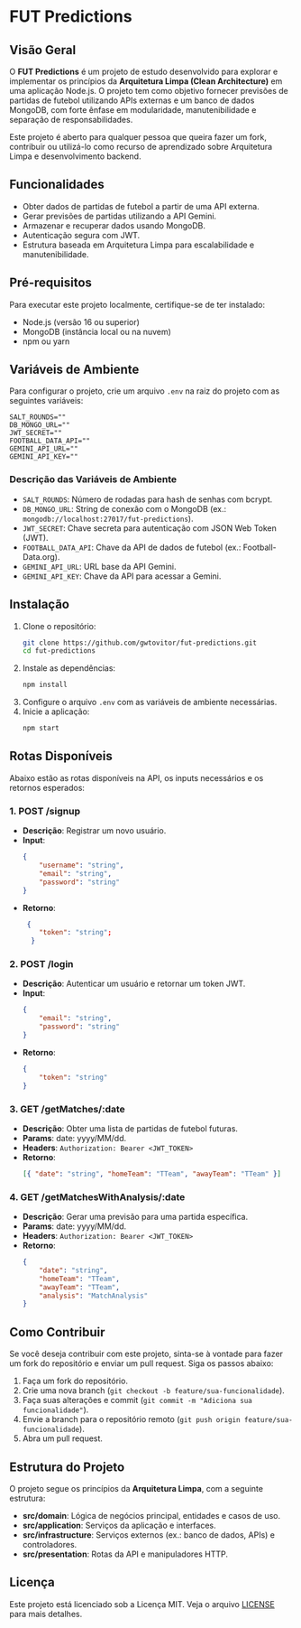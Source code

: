 # FUT Predictions

## Visão Geral

O **FUT Predictions** é um projeto de estudo desenvolvido para explorar e implementar os princípios da **Arquitetura Limpa (Clean Architecture)** em uma aplicação Node.js. O projeto tem como objetivo fornecer previsões de partidas de futebol utilizando APIs externas e um banco de dados MongoDB, com forte ênfase em modularidade, manutenibilidade e separação de responsabilidades.

Este projeto é aberto para qualquer pessoa que queira fazer um fork, contribuir ou utilizá-lo como recurso de aprendizado sobre Arquitetura Limpa e desenvolvimento backend.

## Funcionalidades

-   Obter dados de partidas de futebol a partir de uma API externa.
-   Gerar previsões de partidas utilizando a API Gemini.
-   Armazenar e recuperar dados usando MongoDB.
-   Autenticação segura com JWT.
-   Estrutura baseada em Arquitetura Limpa para escalabilidade e manutenibilidade.

## Pré-requisitos

Para executar este projeto localmente, certifique-se de ter instalado:

-   Node.js (versão 16 ou superior)
-   MongoDB (instância local ou na nuvem)
-   npm ou yarn

## Variáveis de Ambiente

Para configurar o projeto, crie um arquivo `.env` na raiz do projeto com as seguintes variáveis:

```
SALT_ROUNDS=""
DB_MONGO_URL=""
JWT_SECRET=""
FOOTBALL_DATA_API=""
GEMINI_API_URL=""
GEMINI_API_KEY=""
```

### Descrição das Variáveis de Ambiente

-   `SALT_ROUNDS`: Número de rodadas para hash de senhas com bcrypt.
-   `DB_MONGO_URL`: String de conexão com o MongoDB (ex.: `mongodb://localhost:27017/fut-predictions`).
-   `JWT_SECRET`: Chave secreta para autenticação com JSON Web Token (JWT).
-   `FOOTBALL_DATA_API`: Chave da API de dados de futebol (ex.: Football-Data.org).
-   `GEMINI_API_URL`: URL base da API Gemini.
-   `GEMINI_API_KEY`: Chave da API para acessar a Gemini.

## Instalação

1. Clone o repositório:
    ```bash
    git clone https://github.com/gwtovitor/fut-predictions.git
    cd fut-predictions
    ```
2. Instale as dependências:
    ```bash
    npm install
    ```
3. Configure o arquivo `.env` com as variáveis de ambiente necessárias.
4. Inicie a aplicação:
    ```bash
    npm start
    ```

## Rotas Disponíveis

Abaixo estão as rotas disponíveis na API, os inputs necessários e os retornos esperados:

### 1. **POST /signup**

-   **Descrição**: Registrar um novo usuário.
-   **Input**:
    ```json
    {
    	"username": "string",
    	"email": "string",
    	"password": "string"
    }
    ```
-   **Retorno**:
    ```json
     {
        "token": "string";
      }
    ```

### 2. **POST /login**

-   **Descrição**: Autenticar um usuário e retornar um token JWT.
-   **Input**:
    ```json
    {
    	"email": "string",
    	"password": "string"
    }
    ```
-   **Retorno**:
    ```json
    {
    	"token": "string"
    }
    ```

### 3. **GET /getMatches/:date**

-   **Descrição**: Obter uma lista de partidas de futebol futuras.
-   **Params**: date: yyyy/MM/dd.
-   **Headers**: `Authorization: Bearer <JWT_TOKEN>`
-   **Retorno**:
    ```json
    [{ "date": "string", "homeTeam": "TTeam", "awayTeam": "TTeam" }]
    ```

### 4. **GET /getMatchesWithAnalysis/:date**

-   **Descrição**: Gerar uma previsão para uma partida específica.
-   **Params**: date: yyyy/MM/dd.
-   **Headers**: `Authorization: Bearer <JWT_TOKEN>`
-   **Retorno**:
    ```json
    {
    	"date": "string",
    	"homeTeam": "TTeam",
    	"awayTeam": "TTeam",
    	"analysis": "MatchAnalysis"
    }
    ```

## Como Contribuir

Se você deseja contribuir com este projeto, sinta-se à vontade para fazer um fork do repositório e enviar um pull request. Siga os passos abaixo:

1. Faça um fork do repositório.
2. Crie uma nova branch (`git checkout -b feature/sua-funcionalidade`).
3. Faça suas alterações e commit (`git commit -m "Adiciona sua funcionalidade"`).
4. Envie a branch para o repositório remoto (`git push origin feature/sua-funcionalidade`).
5. Abra um pull request.

## Estrutura do Projeto

O projeto segue os princípios da **Arquitetura Limpa**, com a seguinte estrutura:

-   **src/domain**: Lógica de negócios principal, entidades e casos de uso.
-   **src/application**: Serviços da aplicação e interfaces.
-   **src/infrastructure**: Serviços externos (ex.: banco de dados, APIs) e controladores.
-   **src/presentation**: Rotas da API e manipuladores HTTP.

## Licença

Este projeto está licenciado sob a Licença MIT. Veja o arquivo [LICENSE](LICENSE) para mais detalhes.
